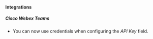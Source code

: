 
#### Integrations

##### Cisco Webex Teams

- You can now use credentials when configuring the *API Key* field.
